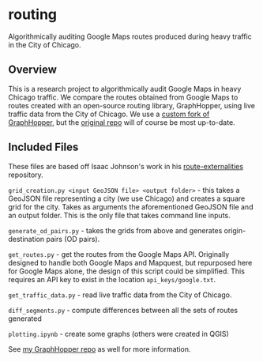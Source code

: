 # routing
Algorithmically auditing Google Maps routes produced during heavy traffic in the City of Chicago.

## Overview
This is a research project to algorithmically audit Google Maps in heavy Chicago traffic. We compare the routes obtained from Google Maps to routes created with an open-source routing library, GraphHopper, using live traffic data from the City of Chicago. We use a [custom fork of GraphHopper](https://github.com/tuchandra/graphhopper), but the [original repo](https://github.com/graphhopper/graphhopper/) will of course be most up-to-date.

## Included Files
These files are based off Isaac Johnson's work in his [route-externalities](https://github.com/joh12041/route-externalities/) repository.

`grid_creation.py <input GeoJSON file> <output folder>` - this takes a GeoJSON file representing a city (we use Chicago) and creates a square grid for the city. Takes as arguments the aforementioned GeoJSON file and an output folder. This is the only file that takes command line inputs.

`generate_od_pairs.py` - takes the grids from above and generates origin-destination pairs (OD pairs).

`get_routes.py` - get the routes from the Google Maps API. Originally designed to handle both Google Maps and Mapquest, but repurposed here for Google Maps alone, the design of this script could be simplified. This requires an API key to exist in the location `api_keys/google.txt`.

`get_traffic_data.py` - read live traffic data from the City of Chicago.

`diff_segments.py` - compute differences between all the sets of routes generated

`plotting.ipynb` - create some graphs (others were created in QGIS)

See [my GraphHopper repo](https://github.com/tuchandra/graphhopper) as well for more information.